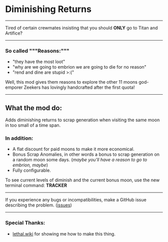 # Diminishing Returns

___
Tired of certain crewmates insisting that you should **ONLY** go to Titan and Artifice?
___

### So called """Reasons:"""
- "they have the most loot"
- "why are we going to embrion we are going to die for no reason"
- "rend and dine are stupid >:("

Well, this mod gives them reasons to explore the other 11 moons god-emporer Zeekers has lovingly handcrafted after the first quota!

___
## What the mod do:

Adds diminishing returns to scrap generation when visiting the same moon in too small of a time span.

### In addition:
- A flat discount for paid moons to make it more economical.
- Bonus Scrap Anomalies, in other words a bonus to scrap generation on a random moon some days. (_maybe you'll have a reason to go to embrion, maybe_)
- Fully configurable.

To see current levels of diminish and the current bonus moon, use the new terminal command: **TRACKER**
___
If you experience any bugs or incompatibilities, make a GitHub issue describing the problem. ([issues](https://github.com/JackEhttack/DiminishingReturns/issues))
___
### Special Thanks:
- [lethal.wiki](lethal.wiki) for showing me how to make this thing.

